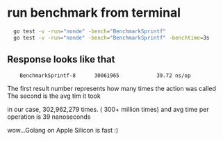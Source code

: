 # run benchmark from terminal

```bash
  go test -v -run="nonde" -bench="BenchmarkSprintf"
  go test -v -run="nonde" -bench="BenchmarkSprintf" -benchtime=3s
```

## Response looks like that
```bash
    BenchmarkSprintf-8   	30061965	        39.72 ns/op
```
The first result number represents how many times the action was called
The second is the avg tim it took

in our case, 302,962,279 times. ( 300+ million times)
and avg time per operation is 39 nanoseconds

wow...Golang on Apple Silicon is fast :)